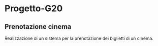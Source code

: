 # Progetto-G20
## Prenotazione cinema

Realizzazione di un sistema per la prenotazione dei biglietti di un cinema.
